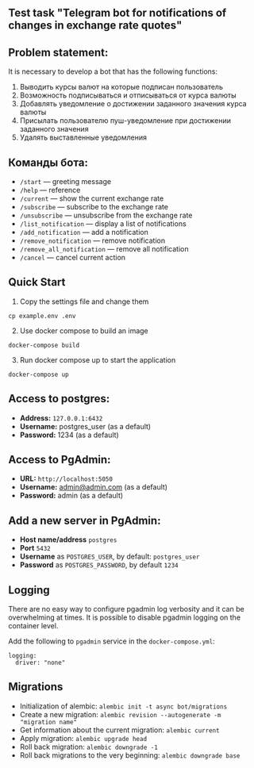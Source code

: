 ## Test task "Telegram bot for notifications of changes in exchange rate quotes"

## Problem statement:

It is necessary to develop a bot that has the following functions:

1. Выводить курсы валют на которые подписан пользователь
2. Возможность подписываться и отписываться от курса валюты
3. Добавлять уведомление о достижении заданного значения курса валюты
4. Присылать пользователю пуш-уведомление при достижении заданного значения
5. Удалять выставленные уведомления

## Команды бота:

- `/start` — greeting message
- `/help` — reference
- `/current` — show the current exchange rate
- `/subscribe` — subscribe to the exchange rate
- `/unsubscribe` — unsubscribe from the exchange rate
- `/list_notification` — display a list of notifications
- `/add_notification` — add a notification
- `/remove_notification` — remove notification
- `/remove_all_notification` — remove all notification
- `/cancel` — cancel current action

## Quick Start

1. Copy the settings file and change them

```
cp example.env .env
```

2. Use docker compose to build an image

```
docker-compose build
```

3. Run docker compose up to start the application

```
docker-compose up
```

## Access to postgres:

* **Address:** `127.0.0.1:6432`
* **Username:** postgres_user (as a default)
* **Password:** 1234 (as a default)

## Access to PgAdmin:

* **URL:** `http://localhost:5050`
* **Username:** admin@admin.com (as a default)
* **Password:** admin (as a default)

## Add a new server in PgAdmin:

* **Host name/address** `postgres`
* **Port** `5432`
* **Username** as `POSTGRES_USER`, by default: `postgres_user`
* **Password** as `POSTGRES_PASSWORD`, by default `1234`

## Logging

There are no easy way to configure pgadmin log verbosity and it can be overwhelming at times. It is possible to disable pgadmin logging on the container level.

Add the following to `pgadmin` service in the `docker-compose.yml`:

```
logging:
  driver: "none"
```

## Migrations

* Initialization of alembic: `alembic init -t async bot/migrations`
* Create a new migration: `alembic revision --autogenerate -m "migration name"`
* Get information about the current migration: `alembic current`
* Apply migration: `alembic upgrade head`
* Roll back migration: `alembic downgrade -1`
* Roll back migrations to the very beginning: `alembic downgrade base`
